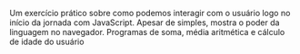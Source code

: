 Um exercício prático sobre como podemos interagir com o usuário logo no início da jornada com JavaScript. Apesar de simples, mostra o poder da linguagem no navegador.
Programas de soma, média aritmética e cálculo de idade do usuário 
